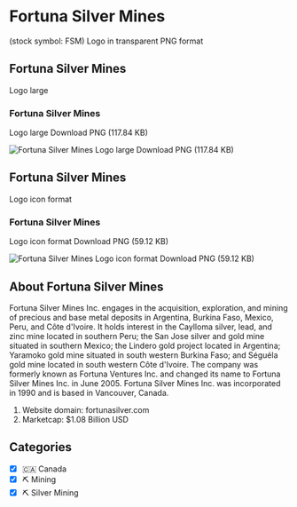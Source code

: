 # Fortuna Silver Mines
 (stock symbol: FSM) Logo in transparent PNG format

## Fortuna Silver Mines
 Logo large

### Fortuna Silver Mines
 Logo large Download PNG (117.84 KB)

![Fortuna Silver Mines
 Logo large Download PNG (117.84 KB)](/img/orig/FSM_BIG-f6971bc3.png)

## Fortuna Silver Mines
 Logo icon format

### Fortuna Silver Mines
 Logo icon format Download PNG (59.12 KB)

![Fortuna Silver Mines
 Logo icon format Download PNG (59.12 KB)](/img/orig/FSM-fa8d2187.png)

## About Fortuna Silver Mines


Fortuna Silver Mines Inc. engages in the acquisition, exploration, and mining of precious and base metal deposits in Argentina, Burkina Faso, Mexico, Peru, and Côte d'Ivoire. It holds interest in the Caylloma silver, lead, and zinc mine located in southern Peru; the San Jose silver and gold mine situated in southern Mexico; the Lindero gold project located in Argentina; Yaramoko gold mine situated in south western Burkina Faso; and Séguéla gold mine located in south western Côte d'Ivoire. The company was formerly known as Fortuna Ventures Inc. and changed its name to Fortuna Silver Mines Inc. in June 2005. Fortuna Silver Mines Inc. was incorporated in 1990 and is based in Vancouver, Canada.

1. Website domain: fortunasilver.com
2. Marketcap: $1.08 Billion USD


## Categories
- [x] 🇨🇦 Canada
- [x] ⛏️ Mining
- [x] ⛏️ Silver Mining
